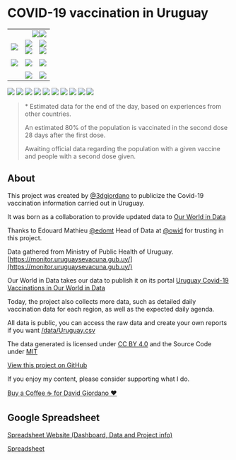 <h1>COVID-19 vaccination in Uruguay</h1>
<!--
<table>
  <tr>
    <td>
      <img src="https://raw.githubusercontent.com/3dgiordano/covid-19-uy-vacc-data/main/web/maintenance.jpg">
    </td>
    <td>
      Currently the data by region may present inconsistencies, we are working on incorporating the concept of vaccinated people and fully vaccinated people by region.
The general data is correct and up-to-date.
    </td>
  </tr>
</table>
-->

<table>
  <tr>
    <td align="right" colspan=3>
      <img src="https://raw.githubusercontent.com/3dgiordano/covid-19-uy-vacc-data/main/web/charts/857919432.png"><img src="https://raw.githubusercontent.com/3dgiordano/covid-19-uy-vacc-data/main/web/charts/851362461.png">
    </td>
  </tr>
  <tr>
    <td>
<img src="https://raw.githubusercontent.com/3dgiordano/covid-19-uy-vacc-data/main/web/charts/1329486679.png">
    </td>
    <td>
      <img src="https://raw.githubusercontent.com/3dgiordano/covid-19-uy-vacc-data/main/web/charts/827148403.png">
      <br>
      <img src="https://raw.githubusercontent.com/3dgiordano/covid-19-uy-vacc-data/main/web/charts/1848022003.png">
    </td>
    <td>
      <img src="https://raw.githubusercontent.com/3dgiordano/covid-19-uy-vacc-data/main/web/charts/2077796175.png">
      <br>
      <img src="https://raw.githubusercontent.com/3dgiordano/covid-19-uy-vacc-data/main/web/charts/1978363820.png">
    </td>
  </tr>
  <tr><td colspan=2></td></tr>
  <tr>
    <td>
      <img src="https://raw.githubusercontent.com/3dgiordano/covid-19-uy-vacc-data/main/web/charts/1038688506.png">
    </td>
    <td>
      <img src="https://raw.githubusercontent.com/3dgiordano/covid-19-uy-vacc-data/main/web/charts/603335823.png">
    </td>
    <td>
      <img src="https://raw.githubusercontent.com/3dgiordano/covid-19-uy-vacc-data/main/web/charts/1683681566.png">
    </td>
  </tr>
  <tr><td colspan=2></td></tr>
  <tr>
    <td>
    </td>
    <td>
      <img src="https://raw.githubusercontent.com/3dgiordano/covid-19-uy-vacc-data/main/web/charts/2063902375.png">
    </td>
    <td>
      <img src="https://raw.githubusercontent.com/3dgiordano/covid-19-uy-vacc-data/main/web/charts/1821951025.png">
    </td>
  </tr>
</table>

<img src="https://raw.githubusercontent.com/3dgiordano/covid-19-uy-vacc-data/main/web/charts/1322547223.png">

<img src="https://raw.githubusercontent.com/3dgiordano/covid-19-uy-vacc-data/main/web/charts/731574492.png">

<img src="https://raw.githubusercontent.com/3dgiordano/covid-19-uy-vacc-data/main/web/charts/842189614.png">

<img src="https://raw.githubusercontent.com/3dgiordano/covid-19-uy-vacc-data/main/web/charts/1047100711.png">

<img src="https://raw.githubusercontent.com/3dgiordano/covid-19-uy-vacc-data/main/web/charts/132326038.png">

<img src="https://raw.githubusercontent.com/3dgiordano/covid-19-uy-vacc-data/main/web/charts/122662822.png">

<img src="https://raw.githubusercontent.com/3dgiordano/covid-19-uy-vacc-data/main/web/charts/987529461.png">

<img src="https://raw.githubusercontent.com/3dgiordano/covid-19-uy-vacc-data/main/web/charts/454080210.png">

<img src="https://raw.githubusercontent.com/3dgiordano/covid-19-uy-vacc-data/main/web/charts/105471492.png">

<img src="https://raw.githubusercontent.com/3dgiordano/covid-19-uy-vacc-data/main/web/charts/2095693594.png">

> \* Estimated data for the end of the day, based on experiences from other countries.
> 
> An estimated 80% of the population is vaccinated in the second dose 28 days after the first dose.
> 
> Awaiting official data regarding the population with a given vaccine and people with a second dose given.


## About

This project was created by [@3dgiordano](https://github.com/3dgiordano) to publicize the Covid-19 vaccination information carried out in Uruguay.

It was born as a collaboration to provide updated data to [Our World in Data](https://ourworldindata.org/)

Thanks to Edouard Mathieu [@edomt](https://github.com/edomt) Head of Data at [@owid](https://github.com/owid) for trusting in this project.

Data gathered from Ministry of Public Health of Uruguay. [https://monitor.uruguaysevacuna.gub.uy/](https://monitor.uruguaysevacuna.gub.uy/)

Our World in Data takes our data to publish it on its portal [Uruguay Covid-19 Vaccinations in Our World in Data](https://ourworldindata.org/covid-vaccinations?country=~URY)

Today, the project also collects more data, such as detailed daily vaccination data for each region, as well as the expected daily agenda.

All data is public, you can access the raw data and create your own reports if you want [/data/Uruguay.csv](https://github.com/3dgiordano/covid-19-uy-vacc-data/blob/main/data/Uruguay.csv)

The data generated is licensed under [CC BY 4.0](https://creativecommons.org/licenses/by/4.0/) and the Source Code under [MIT](https://github.com/3dgiordano/covid-19-uy-vacc-data/blob/main/LICENSE)

[View this project on GitHub](https://github.com/3dgiordano/covid-19-uy-vacc-data)

If you enjoy my content, please consider supporting what I do.

[Buy a Coffee ☕ for David Giordano ❤️](https://ko-fi.com/davidgiordano) 

## Google Spreadsheet

[Spreadsheet Website (Dashboard, Data and Project info)](https://docs.google.com/spreadsheets/d/e/2PACX-1vRSB3_JCKkvYQkgEwYW0PkzMJDovwvMwX28B5ainGuDirimi6n4n1nryc0Pbb0fHCfsZVYAnqobgP8D/pubhtml?widget=true&headers=false&chrome=false)

[Spreadsheet](https://docs.google.com/spreadsheets/d/1ktfI1cEm-VyvRbiFkXvzTixrDrCG-85Et9Clz69QBp8/edit?usp=sharing)
